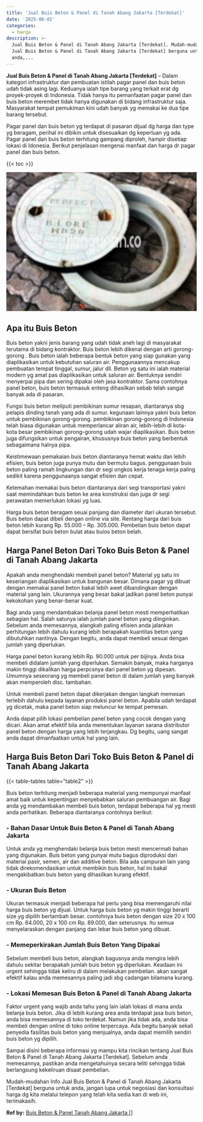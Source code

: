 ```yaml
---
title: 'Jual Buis Beton & Panel di Tanah Abang Jakarta [Terdekat]'
date: '2025-06-01'
categories:
  - harga
description: >-
  Jual Buis Beton & Panel di Tanah Abang Jakarta [Terdekat]. Mudah-mudahan Info
  Jual Buis Beton & Panel di Tanah Abang Jakarta [Terdekat] berguna untuk
  anda,...
---
```


**Jual Buis Beton & Panel di Tanah Abang Jakarta \[Terdekat\]** – Dalam kategori infrastruktur dan pembuatan istilah pagar panel dan buis beton udah tidak asing lagi. Keduanya ialah tipe barang yang terkait erat dg proyek-proyek di Indonesia. Tidak hanya itu pemanfaatan pagar panel dan buis beton merembet tidak hanya digunakan di bidang infrastruktur saja. Masyarakat tempat pemukiman kini udah banyak yg memakai ke dua tipe barang tersebut.

Pagar panel dan buis beton yg terdapat di pasaran dijual dg harga dan type yg beragam, perihal ini dibikin untuk disesuaikan dg keperluan yg ada. Pagar panel dan buis beton terhitung gampang diproleh, hampir disetiap lokasi di Idonesia. Berikut penjelasan mengenai manfaat dan harga dr pagar panel dan buis beton.

{{< toc >}}

![Jual Buis Beton & Panel di Tanah Abang Jakarta [Terdekat]](/images/jual-panel-buis-beton-murah-65.png)

## Apa itu Buis Beton

Buis beton yakni jenis barang yang udah tidak aneh lagi di masyarakat terutama di bidang kontraktor. Buis beton lebih dikenal dengan arti gorong-gorong . Buis beton ialah beberapa bentuk beton yang siap gunakan yang diaplikasikan untuk kebutuhan saluran air. Penggunaannya mencakup pembuatan tempat tinggal, sumur, jalur dll. Beton yg satu ini ialah material modern yg amat pas diaplikasikan untuk saluran air. Bentuknya sendiri menyerpai pipa dan sering dipakai oleh jasa kontraktor. Sama contohnya panel beton, buis beton termasuk enteng dihasilkan sebab telah sangat banyak ada di pasaran.

Fungsi buis beton meliputi pembikinan sumur resapan, diantaranya sbg pelapis dinding tanah yang ada di sumur. kegunaan lainnya yakni buis beton untuk pembikinan gorong-gorong. pembikinan gorong-gorong di Indonesia telah biasa digunakan untuk memperlancar aliran air, lebih-lebih di kota-kota besar pembikinan gorong-gorong udah wajar diaplikasikan. Buis beton juga difungsikan untuk pengairan, khususnya buis beton yang berbentuk sebagaimana halnya pipa.

Keistimewaan pemakaian buis beton diantaranya hemat waktu dan lebih efisien, buis beton juga punya mutu dan bermutu bagus. penggunaan buis beton paling ramah lingkungan dan dr segi ongkos kerja tenaga kerja paling sedikit karena penggunaanya sangat efisien dan cepat.

Kelemahan memakai buis beton diantaranya dari segi transportasi yakni saat memindahkan buis beton ke area konstruksi dan juga dr segi perawatan memerlukan lokasi yg luas.

Harga buis beton beragam seuai panjang dan diameter dari ukuran tersebut. Buis beton dapat dibeli dengan online via site. Rentang harga dari buis beton lebih kurang Rp. 55.000 – Rp. 305.000. Pembelian buis beton dapat dapat bersifat buis beton bulat atau buios beton belah.

## Harga Panel Beton Dari Toko Buis Beton & Panel di Tanah Abang Jakarta

Apakah anda menghendaki membeli panel beton? Material yg satu ini keseriangan diaplikasikan untuk bangunan besar. Dimana pagar yg dibuat dengan memakai panel beton bakal lebih awet dibandingkan dengan material yang lain. Ukurannya yang besar bakal jadikan panel beton punyai kekokohan yang benar-benar kuat.

Bagi anda yang mendambakan belanja panel beton mesti memperhatikan sebagian hal. Salah satunya ialah jumlah panel beton yang diinginkan. Sebelum anda memesannya, alangkah paling efisien anda jalankan perhitungan lebih dahulu kurang lebih berapakah kuantitas beton yang dibutuhkan nantinya. Dengan begitu, anda dapat membeli sesuai dengan jumlah yang diperlukan.

Harga panel beton kurang lebih Rp. 90.000 untuk per bijinya. Anda bisa membeli didalam jumlah yang diperlukan. Semakin banyak, maka harganya makin tinggi dikalikan harga perpcsnya dari panel beton yg dipesan. Umumnya seseorang yg membeli panel beton di dalam jumlah yang banyak akan memperoleh disc. tambahan.

Untuk membeli panel beton dapat dikerjakan dengan langkah memesan terlebih dahulu kepada layanan produksi panel beton. Apabila udah terdapat yg dicetak, maka panel beton siap meluncur ke tempat pemesan.

Anda dapat pilih lokasi pembelian panel beton yang cocok dengan yang dicari. Akan amat efektif bila anda menentukan layanan sarana distributor panel beton dengan harga yang lebih terjangkau. Dg begitu, uang sangat anda dapat dimanfaatkan untuk hal yang lain.

## Harga Buis Beton Dari Toko Buis Beton & Panel di Tanah Abang Jakarta

{{< table-tables table="table2" >}}

Buis beton terhitung menjadi beberapa material yang mempunyai manfaat amat baik untuk kepentingan menyebabkan saluran pembuangan air. Bagi anda yg mendambakan membeli buis beton, terdapat beberapa hal yg mesti anda perhatikan. Beberapa diantaranya contohnya berikut:

### \- Bahan Dasar Untuk Buis Beton & Panel di Tanah Abang Jakarta

Untuk anda yg menghendaki belanja buis beton mesti mencermati bahan yang digunakan. Buis beton yang punyai mutu bagus diproduksi dari material pasir, semen, air dan additive beton. Bila ada campuran lain yang tidak direkomendasikan untuk membikin buis beton, hal ini bakal mengakibatkan buis beton yang dihasilkan kurang efektif.

### \- Ukuran Buis Beton

Ukuran termasuk menjadi beberapa hal perlu yang bisa memengaruhi nilai harga buis beton yg dijual. Untuk harga buis beton yg makin tinggi berarti size yg dipilih bertambah besar. contohnya buis beton dengan size 20 x 100 cm Rp. 64.000, 20 x 100 cm Rp. 89.000, dan seterusnya. Itu semua menyelaraskan dengan panjang dan lebar buis beton yang dibuat.

### \- Memeperkirakan Jumlah Buis Beton Yang Dipakai

Sebelum membeli buis beton, alangkah bagusnya anda mengira lebih dahulu sekitar berapakah jumlah buis beton yg diperlukan. Keadaan ini urgent sehingga tidak keliru di dalam melakukan pembelian. akan sangat efektif kalau anda memesannya paling jadi sbg cadangan bilamana kurang.

### \- Lokasi Memesan Buis Beton & Panel di Tanah Abang Jakarta

Faktor urgent yang wajib anda tahu yang lain ialah lokasi di mana anda belanja buis beton. Jika di lebih kurang area anda terdapat jasa buis beton, anda bisa memesannya di toko terdekat. Namun jika tidak ada, anda bisa membeli dengan online di toko online terpercaya. Ada begitu banyak sekali penyedia fasilitas buis beton yang menjualnya, anda dapat memilih sendiri buis beton yg dipilih.

Sampai disini beberapa informasi yg mampu kita rincikan tentang Jual Buis Beton & Panel di Tanah Abang Jakarta \[Terdekat\]. Sebelum anda memesannya, pastikan anda mengetahuinya secara teliti sehingga tidak berlangsung kekeliruan disaat pembelian.

Mudah-mudahan Info Jual Buis Beton & Panel di Tanah Abang Jakarta \[Terdekat\] berguna untuk anda, jangan lupa untuk negosiasi dan konsultasi harga dg kita melalui telepon yang telah kita sedia kan di web ini, terimakasih.

**Ref by:** [Buis Beton & Panel Tanah Abang Jakarta []](https://id.wikipedia.org/wiki/Buis)
